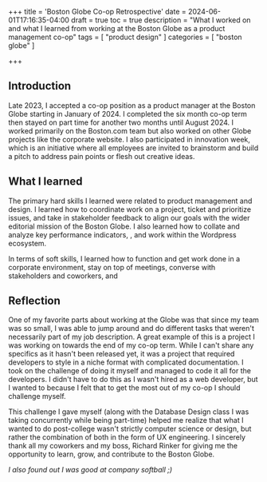 +++
title = 'Boston Globe Co-op Retrospective'
date = 2024-06-01T17:16:35-04:00
draft = true
toc = true
description = "What I worked on and what I learned from working at the Boston Globe as a product management co-op"
tags = [
    "product design"
]
categories = [
    "boston globe"
]

+++

## Introduction

Late 2023, I accepted a co-op position as a product manager at the Boston Globe starting in January of 2024. I completed the six month co-op term then stayed on part time for another two months until August 2024. I worked primarily on the Boston.com team but also worked on other Globe projects like the corporate website. I also participated in innovation week, which is an initiative where all employees are invited to brainstorm and build a pitch to address pain points or flesh out creative ideas.

## What I learned


The primary hard skills I learned were related to product management and design. I learned how to coordinate work on a project, ticket and prioritize issues, and take in stakeholder feedback to align our goals with the wider editorial mission of the Boston Globe. I also learned how to collate and analyze key performance indicators, , and work within the Wordpress ecosystem.

In terms of soft skills, I learned how to function and get work done in a corporate environment, stay on top of meetings, converse with stakeholders and coworkers, and 

## Reflection

One of my favorite parts about working at the Globe was that since my team was so small, I was able to jump around and do different tasks that weren't necessarily part of my job description. A great example of this is a project I was working on towards the end of my co-op term. While I can't share any specifics as it hasn't been released yet, it was a project that required developers to style in a niche format with complicated documentation. I took on the challenge of doing it myself and managed to code it all for the developers. I didn't have to do this as I wasn't hired as a web developer, but I wanted to because I felt that to get the most out of my co-op I should challenge myself. 

This challenge I gave myself (along with the Database Design class I was taking concurrently while being part-time) helped me realize that what I wanted to do post-college wasn't strictly computer science or design, but rather the combination of both in the form of UX engineering. I sincerely thank all my coworkers and my boss, Richard Rinker for giving me the opportunity to learn, grow, and contribute to the Boston Globe.

*I also found out I was good at company softball ;)*